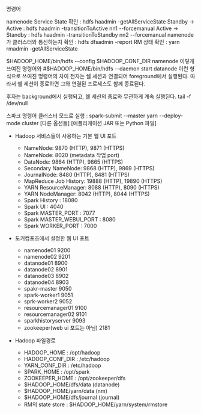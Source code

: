 명령어

namenode Service State 확인 : hdfs haadmin -getAllServiceState
Standby -> Active : hdfs haadmin -transitionToActive nn1 --forcemanual
Active -> Standby : hdfs haadmin -transitionToStandby nn2 --forcemanual
namenode가 클러스터와 통신하는지 확인 : hdfs dfsadmin -report
RM 상태 확인 : yarn rmadmin -getAllServiceState

$HADOOP_HOME/bin/hdfs --config $HADOOP_CONF_DIR namenode
이렇게 쓰여진 명령어와
#$HADOOP_HOME/bin/hdfs --daemon start datanode
이런 형식으로 쓰여진 명령어의 차이
전자는 쉘 세션과 연결되어 foreground에서 실행된다. 
따라서 쉘 세션이 종료하면 그와 연결된 프로세스도 함께 종료된다.

후자는 background에서 실행되고, 쉘 세션의 종료와 무관하게 계속 실행된다. 
tail -f /dev/null

스파크 명령어
클러스터 모드로 실행 : spark-submit --master yarn --deploy-mode cluster [다른 옵션들] [애플리케이션 JAR 또는 Python 파일]

- Hadoop 서비스들이 사용하는 기본 웹 UI 포트
    - NameNode: 9870 (HTTP), 9871 (HTTPS)
    - NameNode: 8020 (metadata 작업 port)
    - DataNode: 9864 (HTTP), 9865 (HTTPS)
    - Secondary NameNode: 9868 (HTTP), 9869 (HTTPS)
    - JournalNode: 8480 (HTTP), 8481 (HTTPS)
    - MapReduce Job History: 19888 (HTTP), 19890 (HTTPS)
    - YARN ResourceManager: 8088 (HTTP), 8090 (HTTPS)
    - YARN NodeManager: 8042 (HTTP), 8044 (HTTPS)
    - Spark History : 18080
    - Spark UI : 4040
    - Spark MASTER_PORT : 7077
    - Spark MASTER_WEBUI_PORT : 8080
    - Spark WORKER_PORT : 7000

- 도커컴포즈에서 설정한 웹 UI 포트
    - namenode01 9200
    - namenode02 9201
    - datanode01 8900
    - datanode02 8901
    - datanode03 8902
    - datanode04 8903
    - spakr-master 9050
    - spark-worker1 9051
    - sprk-worker2 9052
    - resourcemanager01 9100
    - resourcemanager02 9101
    - sparkhistoryserver 9093
    - zookeeper(web ui 포트는 아님) 2181
- Hadoop 파일경로
    - HADOOP_HOME : /opt/hadoop
    - HADOOP_CONF_DIR : /etc/hadoop
    - YARN_CONF_DIR : /etc/hadoop
    - SPARK_HOME : /opt/spark
    - ZOOKEEPER_HOME : /opt/zookeeper/dfs
    - $HADOOP_HOME/dfs/data (datanode)
    - $HADOOP_HOME/yarn/data (nm)
    - $HADOOP_HOME/dfs/journal (journal)
    - RM의 state store : $HADOOP_HOME/yarn/system/rmstore